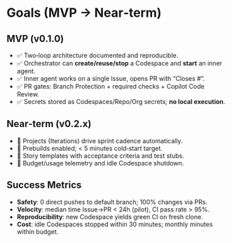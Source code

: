 # Goals (MVP → Near‑term)

## MVP (v0.1.0)
- ✅ Two‑loop architecture documented and reproducible.
- ✅ Orchestrator can **create/reuse/stop** a Codespace and **start** an inner agent.
- ✅ Inner agent works on a single Issue, opens PR with “Closes #<id>”.
- ✅ PR gates: Branch Protection + required checks + Copilot Code Review.
- ✅ Secrets stored as Codespaces/Repo/Org secrets; **no local execution**.

## Near‑term (v0.2.x)
- 🔶 Projects (Iterations) drive sprint cadence automatically.
- 🔶 Prebuilds enabled; < 5 minutes cold‑start target.
- 🔶 Story templates with acceptance criteria and test stubs.
- 🔶 Budget/usage telemetry and idle Codespace shutdown.

## Success Metrics
- **Safety**: 0 direct pushes to default branch; 100% changes via PRs.
- **Velocity**: median time Issue→PR < 24h (pilot), CI pass rate > 95%.
- **Reproducibility**: new Codespace yields green CI on fresh clone.
- **Cost**: idle Codespaces stopped within 30 minutes; monthly minutes within budget.
